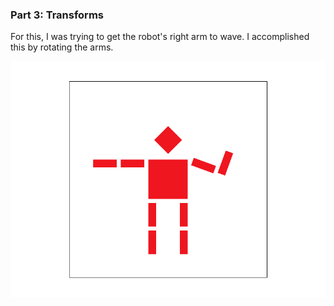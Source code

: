 ### Part 3: Transforms

For this, I was trying to get the robot's right arm to wave. I accomplished this by rotating the arms. 

![waving_robot](../assets/img/proj1_img/task3_img/screenshot_2-16_15-50-48.png)
